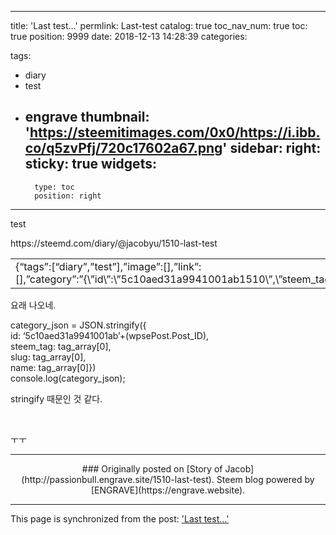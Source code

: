 
---
title: 'Last test...'
permlink: Last-test
catalog: true
toc_nav_num: true
toc: true
position: 9999
date: 2018-12-13 14:28:39
categories:

tags:
- diary
- test
- engrave
thumbnail: 'https://steemitimages.com/0x0/https://i.ibb.co/q5zvPfj/720c17602a67.png'
sidebar:
    right:
        sticky: true
widgets:
    -
        type: toc
        position: right
---


<p>test</p>
<p>https://steemd.com/diary/@jacobyu/1510-last-test</p>
<table class="table table-condensed hash3 ultra-condensed">
<tbody>
<tr>
<td>{“tags”:[“diary”,”test”],”image”:[],”link”:[],”category”:”{\”id\”:\”5c10aed31a9941001ab1510\”,\”steem_tag\”:\”diary\”,\”slug\”:\”diary\”,\”name\”:\”diary\”}”,”app”:”engrave/0.1″,”format”:”markdown”,”domain”:”passionbull.engrave.site”}</td>
</tr>
</tbody>
</table>
<p>요래 나오네.</p>
<p>category_json = JSON.stringify({<br />
id: ‘5c10aed31a9941001ab’+(wpsePost.Post_ID),<br />
steem_tag: tag_array[0],<br />
slug: tag_array[0],<br />
name: tag_array[0]})<br />
console.log(category_json);</p>
<p>stringify 때문인 것 같다.</p>
<p> </p>

ㅜㅜ

***
<center>
### Originally posted on [Story of Jacob](http://passionbull.engrave.site/1510-last-test). Steem blog powered by [ENGRAVE](https://engrave.website).
</center>

- - -

This page is synchronized from the post: ['Last test...'](https://steempeak.com/@jacobyu/1510-last-test)
